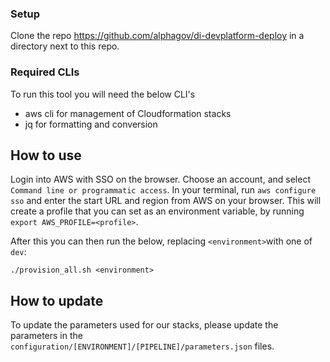 ### Setup

Clone the repo https://github.com/alphagov/di-devplatform-deploy in a directory next to this repo.

### Required CLIs

To run this tool you will need the below CLI's

- aws cli for management of Cloudformation stacks
- jq for formatting and conversion

## How to use

Login into AWS with SSO on the browser. Choose an account, and select `Command line or programmatic access`. In your
terminal, run `aws configure sso` and enter the start URL and region from AWS on your browser. This will create a
profile that you can set as an environment variable, by running `export AWS_PROFILE=<profile>`.

After this you can then run the below, replacing `<environment>`with one
of `dev`:

```shell
./provision_all.sh <environment>
```

## How to update

To update the parameters used for our stacks, please update the parameters in
the `configuration/[ENVIRONMENT]/[PIPELINE]/parameters.json` files.
